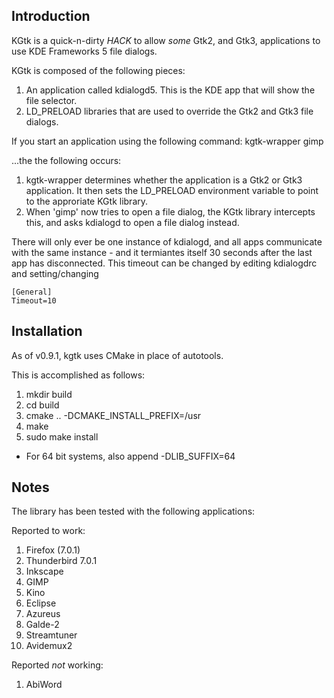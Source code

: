 Introduction
------------

KGtk is a quick-n-dirty *HACK* to allow *some* Gtk2, and Gtk3, applications
to use KDE Frameworks 5 file dialogs.

KGtk is composed of the following pieces:

1. An application called kdialogd5. This is the KDE app that will show the
   file selector.
2. LD_PRELOAD libraries that are used to override the Gtk2 and Gtk3 file
   dialogs.

If you start an application using the following command:
    kgtk-wrapper gimp

...the the following occurs:

1. kgtk-wrapper determines whether the application is a Gtk2 or Gtk3
   application. It then sets the LD_PRELOAD environment variable to point to 
   the approriate KGtk library.
2. When 'gimp' now tries to open a file dialog, the KGtk library
   intercepts this, and asks kdialogd to open a file dialog instead.

There will only ever be one instance of kdialogd, and all apps communicate with
the same instance - and it termiantes itself 30 seconds after the last app has
disconnected. This timeout can be changed by editing kdialogdrc and 
setting/changing

    [General]
    Timeout=10


Installation
------------
As of v0.9.1, kgtk uses CMake in place of autotools.

This is accomplished as follows:

1. mkdir build
2. cd build
3. cmake .. -DCMAKE_INSTALL_PREFIX=/usr
4. make
5. sudo make install

* For 64 bit systems, also append -DLIB_SUFFIX=64


Notes
-----

The library has been tested with the following applications:

Reported to work:

  1. Firefox (7.0.1)
  2. Thunderbird 7.0.1
  3. Inkscape
  4. GIMP
  5. Kino
  6. Eclipse
  7. Azureus
  8. Galde-2
  9. Streamtuner
 10. Avidemux2

Reported *not* working:

  1. AbiWord
